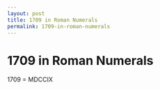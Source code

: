 ```yaml
---
layout: post
title: 1709 in Roman Numerals
permalink: 1709-in-roman-numerals
---
```


# 1709 in Roman Numerals

1709 = MDCCIX
